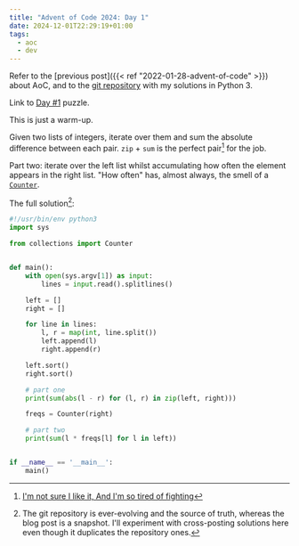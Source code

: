 ```yaml
---
title: "Advent of Code 2024: Day 1"
date: 2024-12-01T22:29:19+01:00
tags:
  - aoc
  - dev
---
```


Refer to the [previous post]({{< ref "2022-01-28-advent-of-code" >}}) about AoC,
and to the [git repository](https://github.com/thiagowfx/adventofcode) with my
solutions in Python 3.

Link to [Day #1](https://adventofcode.com/2024/day/1) puzzle.


This is just a warm-up.

Given two lists of integers, iterate over them and sum the absolute difference
between each pair. `zip` + `sum` is the perfect pair[^1] for the job.

Part two: iterate over the left list whilst accumulating how often the element
appears in the right list. "How often" has, almost always, the smell of a
[`Counter`](https://docs.python.org/3/library/collections.html#collections.Counter).

The full solution[^2]:

```python
#!/usr/bin/env python3
import sys

from collections import Counter


def main():
    with open(sys.argv[1]) as input:
        lines = input.read().splitlines()

    left = []
    right = []

    for line in lines:
        l, r = map(int, line.split())
        left.append(l)
        right.append(r)

    left.sort()
    right.sort()

    # part one
    print(sum(abs(l - r) for (l, r) in zip(left, right)))

    freqs = Counter(right)

    # part two
    print(sum(l * freqs[l] for l in left))


if __name__ == '__main__':
    main()
```

[^1]: [I'm not sure I like it, And I'm so tired of
    fighting](https://www.youtube.com/watch?v=3WpdCZC9q6w)
[^2]: The git repository is ever-evolving and the source of truth, whereas the
    blog post is a snapshot. I'll experiment with cross-posting solutions here
    even though it duplicates the repository ones.
